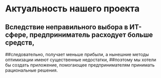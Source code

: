 # Актуальность нашего проекта
## Вследствие неправильного выбора в ИТ-сфере, предприниматель расходует больше средств, 
##следовательно, получает меньше прибыли, а нынешние методы оптимизации имеют существенные недостатки, 
##поэтому мы хотели бы создать приложение, помогающее предпринимателям принимать рациональные решения.
